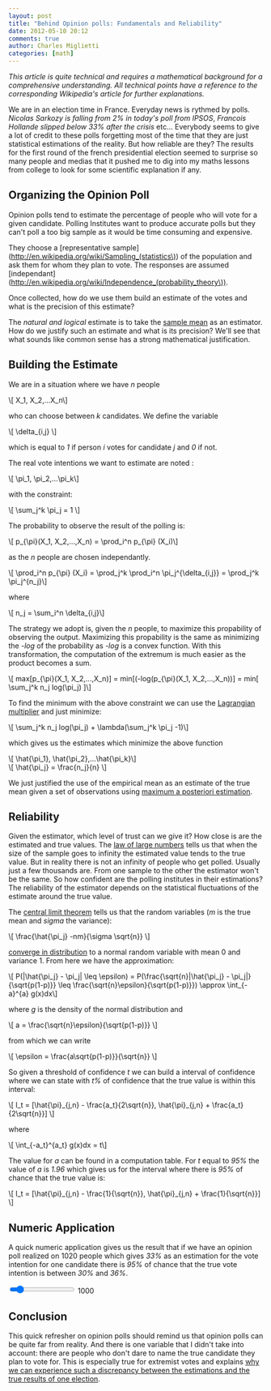 ```yaml
---
layout: post
title: "Behind Opinion polls: Fundamentals and Reliability"
date: 2012-05-10 20:12
comments: true
author: Charles Miglietti
categories: [math]
---
```


_This article is quite technical and requires a mathematical background
for a comprehensive understanding. All
technical points have a reference to the corresponding Wikipedia's article for further
explanations._

We are in an election time in France. Everyday news is rythmed by
polls. _Nicolas Sarkozy is falling from 2% in today's poll from IPSOS_,
_Francois Hollande slipped below 33% after the crisis_ etc... Everybody
seems to give a lot of credit to these polls forgetting most of the time
that they are just statistical estimations of the reality. But how reliable are they? 
The results for the first round of the french presidential election
seemed to surprise so many people and medias that it pushed me to dig
into my maths lessons from college to look for some scientific
explanation if any.

## Organizing the Opinion Poll

Opinion polls tend to estimate the percentage of people who will vote
for a given candidate. Polling Institutes want to produce accurate polls
but they can't poll a too big sample as it would be time consuming and
expensive.

They choose a [representative sample](http://en.wikipedia.org/wiki/Sampling_(statistics\)) 
of the population and ask them for whom they plan to vote. The responses
 are assumed [independant](http://en.wikipedia.org/wiki/Independence_(probability_theory\)).

Once collected, how do we use them build an estimate of the votes and what is the
precision of this estimate? 

The _natural and logical_ estimate is to take the 
[sample mean](http://en.wikipedia.org/wiki/Sample_mean) as an estimator. How do we
justify such an estimate and what is its precision? We'll see that what
sounds like common sense has a strong mathematical justification.


## Building the Estimate

We are in a situation where we have _n_ people 

<div markdown="0">
\[ X_1, X_2,...X_n\]
</div>

who can choose between _k_ candidates. We define the variable

<div markdown="0">
\[ \delta_{i,j} \]
</div>

which is equal to _1_ if person _i_ votes for candidate
_j_ and _0_ if not.

The real vote intentions we want
to estimate are noted :

<div markdown="0">
\[ \pi_1, \pi_2,...\pi_k\]
</div>

with the constraint:
<div markdown="0">
\[ \sum_j^k \pi_j = 1 \]
</div>

The probability to observe the result of the polling is:

<div markdown="0">
\[ p_{\pi}(X_1, X_2,...,X_n) = \prod_i^n p_{\pi} (X_i)\]
</div>

as the _n_ people are chosen independantly.

<div markdown="0">
\[ \prod_i^n p_{\pi} (X_i) = \prod_j^k \prod_i^n \pi_j^{\delta_{i,j}} =
  \prod_j^k \pi_j^{n_j}\]
</div>

where 

<div markdown="0">
\[ n_j = \sum_i^n \delta_{i,j}\]
</div>


The strategy we adopt is, given the _n_ people, to maximize this
propability of observing the output. Maximizing this propability is the
same as minimizing the _-log_ of the probability as _-log_ is a convex
function. With this transformation, the computation of the extremum is
much easier as the product becomes a sum.


<div markdown="0">
\[ max[p_{\pi}(X_1, X_2,...,X_n)] = min[(-log(p_{\pi}(X_1,
        X_2,...,X_n))] = min[ \sum_j^k n_j log(\pi_j) ]\]
</div>

To find the minimum with the above constraint we can use the 
[Lagrangian
multiplier](http://en.wikipedia.org/wiki/Lagrange_multiplier) and just
minimize:

<div markdown="0">
\[ \sum_j^k n_j log(\pi_j) + \lambda(\sum_j^k \pi_j -1)\]
</div>

which gives us the estimates which minimize the above function

<div markdown="0">
\[ \hat{\pi_1}, \hat{\pi_2},...\hat{\pi_k}\]
</div>

<div markdown="0">
\[ \hat{\pi_j} = \frac{n_j}{n} \]
</div>

We just justified the use of the empirical mean as an estimate of the true
mean given a set of observations using [maximum a posteriori
estimation](http://en.wikipedia.org/wiki/Maximum_a_posteriori_estimation).


## Reliability

Given the estimator, which level of trust can we give it? How close is
are the estimated and true values. The [law of large numbers](http://en.wikipedia.org/wiki/Law_of_large_numbers) 
tells us that when the size of the sample goes to infinity the estimated
value tends to the true value. But in reality there is not an infinity
of people who get polled. Usually just a few thousands are. From one
sample to the other the estimator won't be the same. So how confident are the polling
institutes in their estimations? The reliability of the estimator
depends on the statistical fluctuations of the estimate around the true
value.


The [central limit theorem](http://en.wikipedia.org/wiki/Central_limit_theorem) tells us that 
the random variables (_m_ is the true mean and _sigma_ the variance): 
<div markdown="0">
\[ \frac{\hat{\pi_j} -nm}{\sigma \sqrt{n}} \] 
</div>

[converge in distribution](http://en.wikipedia.org/wiki/Convergence_in_distribution#Convergence_in_distribution)
to a normal random variable with mean 0 and variance 1. From here we
have the approximation: 


<div markdown="0">
\[ P(|\hat{\pi_j} - \pi_j| \leq \epsilon) = P(\frac{\sqrt{n}|\hat{\pi_j} - \pi_j|}{\sqrt{p(1-p)}} \leq \frac{\sqrt{n}\epsilon}{\sqrt{p(1-p)}}) \approx \int_{-a}^{a} g(x)dx\]
</div>

where _g_ is the density of the normal distribution and 

<div markdown="0">
\[ a = \frac{\sqrt{n}\epsilon}{\sqrt{p(1-p)}} \]
</div>

from which we can write 
<div markdown="0">
\[ \epsilon = \frac{a\sqrt{p(1-p)}}{\sqrt{n}} \]
</div>

So given a threshold of confidence _t_  we can build a interval of
confidence where we can state with _t%_ of confidence that the true
value is within this interval:

<div markdown="0">
\[ I_t = [\hat{\pi}_{j,n} - \frac{a_t}{2\sqrt{n}}, \hat{\pi}_{j,n} + \frac{a_t}{2\sqrt{n}}] \]
</div>

where 

<div markdown="0">
\[ \int_{-a_t}^{a_t} g(x)dx = t\]
</div>

The value for _a_ can be found in a computation table. For _t_ equal to
_95%_ the value of _a_ is _1.96_ which gives us for the interval where there
is _95%_ of chance that the true value is:

<div markdown="0">
\[ I_t = [\hat{\pi}_{j,n} - \frac{1}{\sqrt{n}}, \hat{\pi}_{j,n} + \frac{1}{\sqrt{n}}] \]
</div>

## Numeric Application

A quick numeric application gives us the result that if we have an
opinion poll realized on 1020 people which gives _33%_ as an estimation
for the vote intention for one candidate there is _95%_ of chance that the
true vote intention is between _30%_ and _36%_.


<div id='PollingNumericApplication'></div>
<script src="http://d3js.org/d3.v2.min.js"></script>
<script>
// Suppose there is currently one div with id "d3TutoGraphContainer" in the DOM
// We append a 600x300 empty SVG container in the div
var chart = d3.select("#PollingNumericApplication").append("svg").attr("width", "400").attr("height", "50");

// Create the bar chart which consists of ten SVG rectangles, one for each piece of data
var rects = chart.selectAll('rect').data([1000])
                 .enter().append('rect')
                 .attr("stroke", "none").attr("fill", "rgb(7, 130, 180)")
                 .attr("x", 0)
                 .attr("y", function(d, i) { return 25 * i; } )
                 .attr("width", function(d) { return d/10.; } )
                 .attr("height", "20");

</script>
<input id='polling-slider' type="range" min="500" max="5000" value="1000"/>
<span id="polling-range">1000</span>
<script >
$('#polling-slider').on('change',function ()
{
  var newValue = parseInt(this.value, '10');
  rects.data([newValue])
       .transition()
       .attr("width", function(d) { return d/10. ; } );
	document.getElementById('polling-range').innerHTML = newValue; 
});
</script>


## Conclusion

This quick refresher on opinion polls should remind us that opinion polls
can be quite far from reality. And there is one variable that I
didn't take into account: there are people who don't dare
to name the true candidate they plan to vote for. This is especially
true for extremist votes and explains [why we can experience such a
discrepancy between the estimations and the true results of one
election](http://www.guardian.co.uk/world/2012/apr/22/marine-le-pen-french-election).




